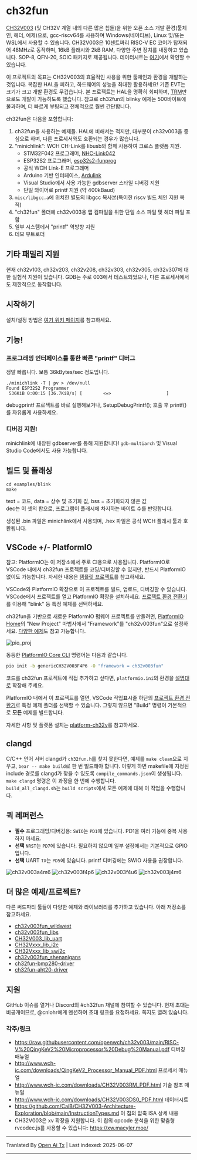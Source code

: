 # ch32fun

[CH32V003](http://www.wch-ic.com/products/CH32V003.html) (및 CH32V 계열 내의 다른 많은 칩들)을 위한 오픈 소스 개발 환경(툴체인, 헤더, 예제)으로, gcc-riscv64를 사용하며 Windows(네이티브), Linux 및/또는 WSL에서 사용할 수 있습니다. CH32V003은 10센트짜리 RISC-V EC 코어가 탑재되어 48MHz로 동작하며, 16kB 플래시와 2kB RAM, 다양한 주변 장치를 내장하고 있습니다. SOP-8, QFN-20, SOIC 패키지로 제공됩니다. 데이터시트는 [여기](http://www.wch-ic.com/downloads/CH32V003DS0_PDF.html)에서 확인할 수 있습니다.

이 프로젝트의 목표는 CH32V003의 효율적인 사용을 위한 툴체인과 환경을 개발하는 것입니다. 복잡한 HAL을 피하고, 하드웨어의 성능을 최대한 활용하세요! 기존 EVT는 크기가 크고 개발 환경도 무겁습니다. 본 프로젝트는 HAL을 명확히 회피하며, [TRM](http://www.wch-ic.com/downloads/CH32V003RM_PDF.html)만으로도 개발이 가능하도록 했습니다. 참고로 ch32fun의 blinky 예제는 500바이트에 불과하며, 더 빠르게 부팅되고 전체적으로 훨씬 간단합니다.

ch32fun은 다음을 포함합니다:
1. ch32fun을 사용하는 예제들. HAL에 비해서는 적지만, 대부분이 ch32v003을 중심으로 하며, 다른 프로세서와도 호환되는 경우가 많습니다.
2. "minichlink": WCH CH-Link를 libusb와 함께 사용하여 크로스 플랫폼 지원.
   * STM32F042 프로그래머, [NHC-Link042](https://github.com/NgoHungCuong/NHC-Link042)
   * ESP32S2 프로그래머, [esp32s2-funprog](https://github.com/cnlohr/esp32s2-cookbook/tree/master/ch32v003programmer)
   * 공식 WCH Link-E 프로그래머
   * Arduino 기반 인터페이스, [Ardulink](https://gitlab.com/BlueSyncLine/arduino-ch32v003-swio)
   * Visual Studio에서 사용 가능한 gdbserver 스타일 디버깅 지원
   * 단일 와이어로 printf 지원 (약 400kBaud)
3. `misc/libgcc.a`에 위치한 별도의 libgcc 복사본(특이한 riscv 빌드 체인 지원 목적)
4. "ch32fun" 폴더에 ch32v003용 앱 컴파일을 위한 단일 소스 파일 및 헤더 파일 포함
5. 일부 시스템에서 "printf" 역방향 지원
6. 데모 부트로더

## 기타 패밀리 지원

현재 ch32v103, ch32v203, ch32v208, ch32v303, ch32v305, ch32v307에 대한 실험적 지원이 있습니다. GDB는 주로 003에서 테스트되었으나, 다른 프로세서에서도 제한적으로 동작합니다.

## 시작하기

설치/설정 방법은 [여기 위키 페이지](https://github.com/cnlohr/ch32fun/wiki/Installation)를 참고하세요.

## 기능!

### 프로그래밍 인터페이스를 통한 빠른 "printf" 디버그

정말 빠릅니다. 보통 36kBytes/sec 정도입니다.

```
./minichlink -T | pv > /dev/null
Found ESP32S2 Programmer
 536KiB 0:00:15 [36.7KiB/s] [        <=>                     ]
```

debugprintf 프로젝트를 바로 실행해보거나, SetupDebugPrintf(); 호출 후 printf()를 자유롭게 사용하세요.

### 디버깅 지원!

minichlink에 내장된 gdbserver를 통해 지원합니다! `gdb-multiarch` 및 Visual Studio Code에서도 사용 가능합니다.

## 빌드 및 플래싱

```
cd examples/blink
make
```

text = 코드, data = 상수 및 초기화 값, bss = 초기화되지 않은 값  
dec는 이 셋의 합으로, 프로그램이 플래시에 차지하는 바이트 수를 반영합니다.

생성된 .bin 파일은 minichlink에서 사용되며, .hex 파일은 공식 WCH 플래시 툴과 호환됩니다.

## VSCode +/- PlatformIO

참고: PlatformIO는 이 저장소에서 주로 CI용으로 사용됩니다. PlatformIO로 VSCode 내에서 ch32fun 프로젝트를 코딩/디버깅할 수 있지만, 반드시 PlatformIO 없이도 가능합니다. 자세한 내용은 [템플릿 프로젝트](https://github.com/cnlohr/ch32fun/tree/master/examples/template/.vscode)를 참고하세요.

VSCode와 PlatformIO 확장으로 이 프로젝트를 빌드, 업로드, 디버깅할 수 있습니다. VSCode에서 프로젝트를 열고 PlatformIO 확장을 설치하세요. [프로젝트 환경 전환기](https://docs.platformio.org/en/latest/integration/ide/vscode.html#project-tasks)를 이용해 "blink" 등 특정 예제를 선택하세요.

ch32fun을 기반으로 새로운 PlatformIO 펌웨어 프로젝트를 만들려면, [PlatformIO Home](https://docs.platformio.org/en/latest/home/index.html)의 "New Project" 마법사에서 "Framework"를 "ch32v003fun"으로 설정하세요. [다양한 예제](https://github.com/Community-PIO-CH32V/platform-ch32v/tree/develop/examples/blinky-ch32v003fun)도 참고 가능합니다.

![pio_proj](.github/pio_project_creation.png)

동등한 [PlatformIO Core CLI](https://docs.platformio.org/en/latest/integration/ide/vscode.html#platformio-core-cli) 명령어는 다음과 같습니다.
```sh
pio init -b genericCH32V003F4P6 -O "framework = ch32v003fun"
```

코드를 ch32fun 프로젝트에 직접 추가하고 싶다면, `platformio.ini`의 환경을 [설명대로](https://github.com/cnlohr/ch32fun/blob/49640fbccf231191aa83c6a2bbe9d385535b2d1e/platformio.ini#L48-L53) 확장해 주세요.

PlatformIO 내에서 이 프로젝트를 열면, VSCode 작업표시줄 하단의 [프로젝트 환경 전환기](https://docs.platformio.org/en/latest/integration/ide/vscode.html#project-tasks)로 특정 예제 폴더를 선택할 수 있습니다. 그렇지 않으면 "Build" 명령이 기본적으로 **모든** 예제를 빌드합니다.

자세한 사항 및 플랫폼 설치는 [platform-ch32v](https://github.com/Community-PIO-CH32V/platform-ch32v)를 참고하세요.

## clangd

C/C++ 언어 서버 clangd가 `ch32fun.h`를 찾지 못한다면, 예제를 `make clean`으로 지우고, `bear -- make build`로 한 번 빌드해야 합니다. 이렇게 하면 makefile에 지정된 include 경로를 clangd가 찾을 수 있도록 `compile_commands.json`이 생성됩니다.  
`make clangd` 명령은 이 과정을 한 번에 수행합니다.  
`build_all_clangd.sh`는 `build scripts`에서 모든 예제에 대해 이 작업을 수행합니다.

## 퀵 레퍼런스
 * **필수** 프로그래밍/디버깅용: `SWIO`는 `PD1`에 있습니다. PD1을 여러 기능에 중복 사용하지 마세요.
 * **선택** `NRST`는 `PD7`에 있습니다. 필요하지 않으며 일부 설정에서는 기본적으로 GPIO입니다.
 * **선택** UART `TX`는 `PD5`에 있습니다. printf 디버깅에는 SWIO 사용을 권장합니다.

![ch32v003a4m6](https://raw.githubusercontent.com/Tengo10/pinout-overview/main/pinouts/CH32v003/ch32v003a4m6.svg)
![ch32v003f4p6](https://raw.githubusercontent.com/Tengo10/pinout-overview/main/pinouts/CH32v003/ch32v003f4p6.svg)
![ch32v003f4u6](https://raw.githubusercontent.com/Tengo10/pinout-overview/main/pinouts/CH32v003/ch32v003f4u6.svg)
![ch32v003j4m6](https://raw.githubusercontent.com/Tengo10/pinout-overview/main/pinouts/CH32v003/ch32v003j4m6.svg)

## 더 많은 예제/프로젝트?

다른 써드파티 툴들이 다양한 예제와 라이브러리를 추가하고 있습니다. 아래 저장소를 참고하세요.
 * [ch32v003fun_wildwest](https://github.com/recallmenot/ch32v003fun_wildwest)
 * [ch32v003fun_libs](https://github.com/hexeguitar/ch32v003fun_libs)
 * [CH32V003_lib_uart](https://github.com/ADBeta/CH32V003_lib_uart)
 * [CH32Vxxx_lib_i2c](https://github.com/ADBeta/CH32Vxxx_lib_i2c)
 * [CH32Vxxx_lib_swi2c](https://github.com/ADBeta/CH32Vxxx_lib_swi2c)
 * [ch32v003fun_shenanigans](https://github.com/DeadBugEngineering/ch32v003fun_shenanigans)
 * [ch32fun-bmp280-driver](https://github.com/pabloestrado/ch32fun-bmp280-driver)
 * [ch32fun-aht20-driver](https://github.com/pabloestrado/ch32fun-aht20-driver)

## 지원

GitHub 이슈를 열거나 Discord의 #ch32fun 채널에 참여할 수 있습니다. 현재 초대는 비공개이므로, @cnlohr에게 멘션하여 초대 링크를 요청하세요. 쪽지도 열려 있습니다.

### 각주/링크

 * https://raw.githubusercontent.com/openwch/ch32v003/main/RISC-V%20QingKeV2%20Microprocessor%20Debug%20Manual.pdf 디버깅 매뉴얼
 * http://www.wch-ic.com/downloads/QingKeV2_Processor_Manual_PDF.html 프로세서 매뉴얼
 * http://www.wch-ic.com/downloads/CH32V003RM_PDF.html 기술 참조 매뉴얼
 * http://www.wch-ic.com/downloads/CH32V003DS0_PDF.html 데이터시트
 * https://github.com/CaiB/CH32V003-Architecture-Exploration/blob/main/InstructionTypes.md 이 칩의 압축 ISA 상세 내용
 * CH32V003은 xv 확장을 지원합니다. 이 칩의 opcode 분석을 위한 맞춤형 rvcodec.js를 사용할 수 있습니다: https://xw.macyler.moe/

---

Tranlated By [Open Ai Tx](https://github.com/OpenAiTx/OpenAiTx) | Last indexed: 2025-06-07

---